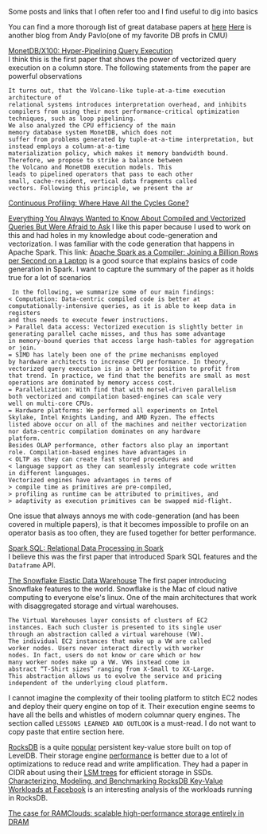 Some posts and links that I often refer too and I find useful to dig into basics  

You can find a more thorough list of great database papers at [here](https://github.com/rxin/db-readings)
[Here](http://www.cs.cmu.edu/~pavlo/blog/index.html) is another blog from Andy Pavlo(one of my favorite DB profs in CMU)

[MonetDB/X100: Hyper-Pipelining Query Execution](http://cidrdb.org/cidr2005/papers/P19.pdf)   
I think this is the first paper that shows the power of vectorized query execution on a column store.
The following statements from the paper are powerful observations
```
It turns out, that the Volcano-like tuple-at-a-time execution architecture of 
relational systems introduces interpretation overhead, and inhibits compilers from using their most performance-critical optimization techniques, such as loop pipelining.
We also analyzed the CPU efficiency of the main
memory database system MonetDB, which does not
suffer from problems generated by tuple-at-a-time interpretation, but instead employs a column-at-a-time
materialization policy, which makes it memory bandwidth bound.
Therefore, we propose to strike a balance between
the Volcano and MonetDB execution models. This
leads to pipelined operators that pass to each other
small, cache-resident, vertical data fragments called
vectors. Following this principle, we present the ar
```
[Continuous Profiling: Where Have All the Cycles Gone?](https://www.hpl.hp.com/techreports/Compaq-DEC/SRC-TN-1997-016A.pdf)


[Everything You Always Wanted to Know About Compiled and Vectorized Queries But Were Afraid to Ask](http://www.vldb.org/pvldb/vol11/p2209-kersten.pdf)
I like this paper because I used to work on this and had holes in my knowledge about code-generation and vectorization. I was familiar with the code generation that happens in Apache Spark. This link: [Apache Spark as a Compiler: Joining a Billion Rows per Second on a Laptop](https://databricks.com/blog/2016/05/23/apache-spark-as-a-compiler-joining-a-billion-rows-per-second-on-a-laptop.html) is a good source that explains basics of code generation in Spark. I want to capture the summary of the paper as it holds true for a lot of scenarios

```
 In the following, we summarize some of our main findings:
< Computation: Data-centric compiled code is better at computationally-intensive queries, as it is able to keep data in registers
and thus needs to execute fewer instructions.
> Parallel data access: Vectorized execution is slightly better in
generating parallel cache misses, and thus has some advantage
in memory-bound queries that access large hash-tables for aggregation or join.
= SIMD has lately been one of the prime mechanisms employed
by hardware architects to increase CPU performance. In theory,
vectorized query execution is in a better position to profit from
that trend. In practice, we find that the benefits are small as most
operations are dominated by memory access cost.
= Parallelization: With find that with morsel-driven parallelism
both vectorized and compilation based-engines can scale very
well on multi-core CPUs.
= Hardware platforms: We performed all experiments on Intel
Skylake, Intel Knights Landing, and AMD Ryzen. The effects
listed above occur on all of the machines and neither vectorization nor data-centric compilation dominates on any hardware
platform.
Besides OLAP performance, other factors also play an important
role. Compilation-based engines have advantages in
< OLTP as they can create fast stored procedures and
< language support as they can seamlessly integrate code written
in different languages.
Vectorized engines have advantages in terms of
> compile time as primitives are pre-compiled,
> profiling as runtime can be attributed to primitives, and
> adaptivity as execution primitives can be swapped mid-flight.
```

One issue that always annoys me with code-generation (and has been covered in multiple papers), is that it becomes impossible to profile on an operator basis as
too often, they are fused together for better performance.   


[Spark SQL: Relational Data Processing in Spark](https://dl.acm.org/doi/pdf/10.1145/2723372.2742797)  
I believe this was the first paper that introduced Spark SQL features and the `Dataframe` API. 

[The Snowflake Elastic Data Warehouse](https://dl.acm.org/doi/abs/10.1145/2882903.2903741)
The first paper introducing Snowflake features to the world. Snowflake is the Mac of cloud native computing to everyone else's linux.
One of the main architectures that work with disaggregated storage and virtual warehouses. 
```
The Virtual Warehouses layer consists of clusters of EC2
instances. Each such cluster is presented to its single user
through an abstraction called a virtual warehouse (VW).
The individual EC2 instances that make up a VW are called
worker nodes. Users never interact directly with worker
nodes. In fact, users do not know or care which or how
many worker nodes make up a VW. VWs instead come in
abstract “T-Shirt sizes” ranging from X-Small to XX-Large.
This abstraction allows us to evolve the service and pricing
independent of the underlying cloud platform.
```
I cannot imagine the complexity of their tooling platform to stitch EC2 nodes and deploy their query engine on top of it.
Their execution engine seems to have all the bells and whistles of modern columnar query engines.
The section called `LESSONS LEARNED AND OUTLOOK` is a must-read. I do not want to copy paste that entire section here.    


[RocksDB](http://rocksdb.org/) is a quite [popular](https://rockset.com/blog/rocksdb-is-eating-the-database-world/) persistent key-value store built on top of LevelDB. 
Their storage engine [performance](https://github.com/facebook/rocksdb/wiki/Performance-Benchmarks) is better due to a lot of optimizations to reduce read and write amplification.
They had a paper in CIDR about using their [LSM trees](http://cidrdb.org/cidr2017/papers/p82-dong-cidr17.pdf) for efficient storage in SSDs.
[Characterizing, Modeling, and Benchmarking RocksDB Key-Value Workloads at Facebook](https://www.usenix.org/conference/fast20/presentation/cao-zhichao) is an interesting analysis of the workloads running in RocksDB.  

[The case for RAMClouds: scalable high-performance storage entirely in DRAM](https://web.stanford.edu/~ouster/cgi-bin/papers/ramcloud.pdf)


